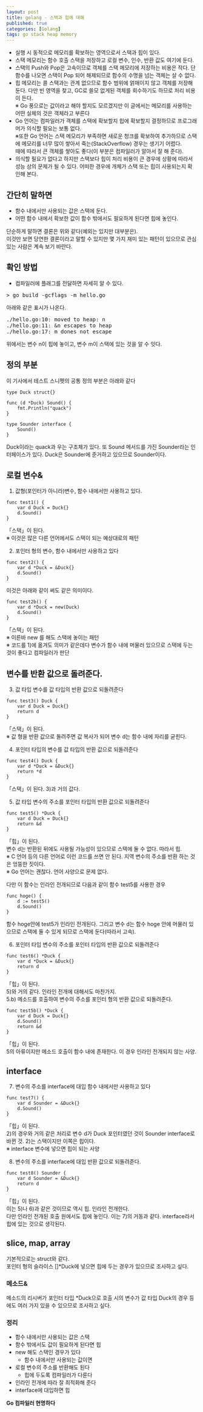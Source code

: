```yaml
---
layout: post
title: golang - 스택과 힙에 대해
published: true
categories: [Golang]
tags: go stack heap memory
---
```


- 실행 시 동적으로 메모리를 확보하는 영역으로서 스택과 힙이 있다.
- 스택 메모리는 함수 호출 스택을 저장하고 로컬 변수, 인수, 반환 값도 여기에 둔다.
- 스택의 Push와 Pop은 고속이므로 객체를 스택 메모리에 저장하는 비용은 작다. 단 함수를 나오면 스택이 Pop 되어 해제되므로 함수의 수명을 넘는 객체는 살 수 없다.
- 힙 메모리는 콜 스택과는 관계 없으므로 함수 범위에 얽매이지 않고 객체를 저장해 둔다. 다만 빈 영역을 찾고, GC로 쓸모 없게된 객체를 회수하기도 하므로 처리 비용이 든다.  
※ Go 풍으로는 값이라고 해야 할지도 모르겠지만 이 글에서는 메모리를 사용하는 어떤 실체의 것은 객체라고 부른다  
- Go 언어는 컴파일러가 객체를 스택에 확보할지 힙에 확보할지 결정하므로 프로그래머가 의식할 필요는 보통 없다.  
※또한 Go 언어는 스택 메모리가 부족하면 새로운 청크를 확보하여 추가하므로 스택에 메모리를 너무 많이 쌓아서 죽는(StackOverflow) 경우는 생기기 어렵다.  
때에 따라서 큰 객체를 쌓아도 좋다(이 부분은 컴파일러가 알아서 잘 해 준다).  
- 의식할 필요가 없다고 하지만 스택보다 힙이 처리 비용이 큰 경우에 상황에 따라서 성능 상의 문제가 될 수 있다. 어떠한 경우에 개체가 스택 또는 힙이 사용되는지 확인해 본다. 
  

  
## 간단히 말하면
- 함수 내에서만 사용되는 값은 스택에 둔다.
- 어떤 함수 내에서 확보한 값이 함수 밖에서도 필요하게 된다면 힙에 놓인다.  
  
단순하게 말하면 결론은 위와 같다(예외는 있지만 대부분은).  
이것만 보면 당연한 결론이라고 말할 수 있지만 몇 가지 재미 있는 패턴이 있으므로 관심 있는 사람은 계속 보기 바란다.  
  

  
## 확인 방법
- 컴파일러에 플래그를 전달하면 자세히 알 수 있다.  

<pre>
> go build -gcflags -m hello.go
</pre>  
  
아래와 같은 표시가 나온다.  
<pre>
./hello.go:10: moved to heap: n
./hello.go:11: &n escapes to heap
./hello.go:17: m dones not escape
</pre>  
  
위에서는 변수 n이 힙에 놓이고, 변수 m이 스택에 있는 것을 알 수 잇다.  
  
  
## 정의 부분
이 기사에서 테스트 스니펫의 공통 정의 부분은 아래와 같다  
  
```
type Duck struct{}

func (d *Duck) Sound() {
    fmt.Println("quack")
}

type Sounder interface {
    Sound()
}
```  
  
Duck이라는 quack과 우는 구조체가 있다. 또 Sound 메서드를 가진 Sounder라는 인터페이스가 있다. Duck은 Sounder에 준거하고 있으므로 Sounder이다.  
  
  
## 로컬 변수&
1) 값형(포인터가 아니라)변수, 함수 내에서만 사용하고 있다.  

```
func test1() {
    var d Duck = Duck{}
    d.Sound()
}
```  
  
「스택」이 된다.  
※ 이것은 많은 다른 언어에서도 스택이 되는 예상대로의 패턴  
  
2) 포인터 형의 변수, 함수 내에서만 사용하고 있다  

```
func test2() {
    var d *Duck = &Duck{}
    d.Sound()
}
```  
  
이것은 아래와 같이 써도 같은 의미이다.  
```
func test2b() {
    var d *Duck = new(Duck)
    d.Sound()
}
```  
  
「스택」이 된다.  
※ 이른바 new 를 해도 스택에 놓이는 패턴  
※ 코드를 1)에 옮겨도 의미가 같은데다 변수가 함수 내에 머물러 있으므로 스택에 두는 것이 좋다고 컴파일러가 판단  
  
  
## 변수를 반환 값으로 돌려준다.
3) 값 타입 변수를 값 타입의 반환 값으로 되돌려준다  
  
```
func test3() Duck {
    var d Duck = Duck{}
    return d
}
```  
  
「스택」이 된다.  
※ 값 형을 반환 값으로 돌려주면 값 복사가 되어 변수 d는 함수 내에 자리를 굳힌다.  
  
    
4) 포인터 타입의 변수를 값 타입의 반환 값으로 되돌려준다  
  
```
func test4() Duck {
    var d *Duck = &Duck{}
    return *d
}
```  
  
「스택」이 된다. 3)과 거의 값다.    
  
  
5) 값 타입 변수의 주소를 포인터 타입의 반환 값으로 되돌려준다  
  
```
func test5() *Duck {
    var d Duck = Duck{}
    return &d
}
```
  
「힙」이 된다.  
변수 d는 반환된 뒤에도 사용될 가능성이 있으므로 스택에 둘 수 없다. 따라서 힙.  
※ C 언어 등의 다른 언어로 이런 코드를 쓰면 안 된다. 지역 변수의 주소를 반환 하는 것은 엉뚱한 짓이다.  
※ Go 언어는 괜찮다. 언어 사양으로 문제 없다.  
  
다만 이 함수는 인라인 전개되므로 다음과 같이 함수 test5를 사용한 경우  
  
```
func hoge() {
    d := test5()
    d.Sound()
}
```  
  
함수 hoge안에 test5가 인라인 전개된다. 그리고 변수 d는 함수 hoge 안에 머물러 있으므로 스택에 둘 수 있게 되므로 스택에 둔다(따라서 고속).  
  
  
6) 포인터 타입 변수의 주소를 포인터 타입의 반환 값으로 되돌려준다  
  
```
func test6() *Duck {
    var d *Duck = &Duck{}
    return d
}
```
  
「힙」이 된다.  
5)와 거의 같다. 인라인 전개에 대해서도 마찬가지.  
5.b) 메소드를 호출하여 변수의 주소를 포인터 형의 반환 값으로 되돌려준다.  
  
```
func test5b() *Duck {
    var d Duck = Duck{}
    d.Sound()
    return &d
}
```  
  
「힙」이 된다.  
5의 아류이지만 메소드 호출이 함수 내에 존재한다. 이 경우 인라인 전개되지 않는 사양.  
  
  
## interface
7) 변수의 주소를 interface에 대입 함수 내에서만 사용하고 있다  
  
```
func test7() {
    var d Sounder = &Duck{}
    d.Sound()
}
```
  
「힙」이 된다.  
2)의 경우와 거의 같은 처리로 변수 d가 Duck 포인터였던 것이 Sounder interface로 바뀐 것. 2)는 스택이지만 이쪽은 힙이다.  
※ interface 변수에 넣으면 힙이 되는 사양  
  
  
8) 변수의 주소를 interface에 대입 반환 값으로 되돌려준다.  
```
func test8() Sounder {
    var d Sounder = &Duck{}
    return d
}
```  
  
「힙」이 된다.  
이는 5)나 6)과 같은 것이므로 역시 힙. 인라인 전개한다.   
다만 인라인 전개된 호출 원에서도 힙에 놓인다. 이는 7)의 거동과 같다. interface라서 힙에 있는 것으로 생각된다.  
  
  
## slice, map, array
기본적으로는 struct와 같다.  
포인터 형의 슬라이스 []*Duck에 넣으면 힙에 두는 경우가 있으므로 조사하고 싶다.  
  
  
### 메소드&
메소드의 리시버가 포인터 타입 *Duck으로 호출 시의 변수가 값 타입 Duck의 경우 등에도 여러 가지 있을 수 있으므로 조사하고 싶다.
  
  
### 정리
- 함수 내에서만 사용되는 값은 스택
- 함수 밖에서도 값이 필요하게 된다면 힙
- new 해도 스택인 경우가 있다
    - 함수 내에서만 사용되는 값이면
- 로컬 변수의 주소를 반환해도 된다
    - 힙에 두도록 컴파일러가 다룬다
- 인라인 전개에 따라 잘 최적화해 준다
- interface에 대입하면 힙
  
  
**Go 컴파일러 현명하다**  